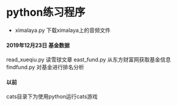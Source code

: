 # python练习程序



- ximalaya.py 下载ximalaya上的音频文件

#### 2019年12月23日 基金数据
read_xueqiu.py 读雪球文章
east_fund.py 从东方财富网获取基金信息  
findfund.py 对基金进行排名分析  

#### 以前
cats目录下为使用python运行cats游戏